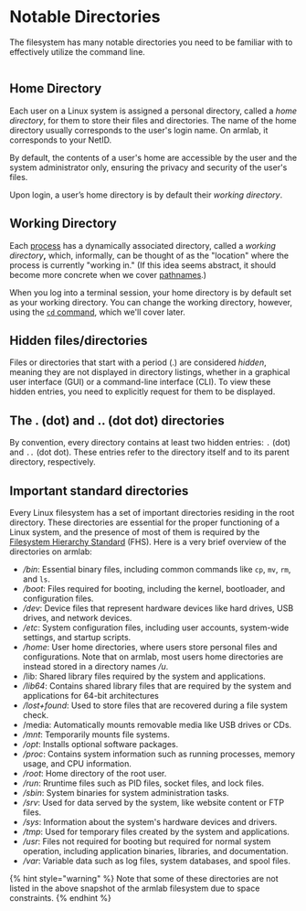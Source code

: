 # Notable Directories

The filesystem has many notable directories you need to be familiar with to effectively utilize the command line.&#x20;

<figure><img src="https://lh4.googleusercontent.com/BheXyNU0t154mGoTPcX5POBMs60EjSzSdkn4LJezjzPwmA2I4ABbsnOBp3Errnc2t11JstAjl_JbDticzMOhV42yBJ5OMRF5ZyogG0grk_UKCEIFQ_M3rw1P0LazjLliGXaC6lr9QKD2yRIkupm5j50" alt=""><figcaption></figcaption></figure>

## Home Directory

Each user on a Linux system is assigned a personal directory, called a _home directory_, for them to store their files and directories. The name of the home directory usually corresponds to the user's login name. On armlab, it corresponds to your NetID.

By default, the contents of a user's home are accessible by the user and the system administrator only, ensuring the privacy and security of the user's files.

Upon login, a user’s home directory is by default their _working directory_.

## Working Directory

Each [process](broken-reference) has a dynamically associated directory, called a _working directory_**,** which, informally, can be thought of as the "location" where the process is currently "working in." (If this idea seems abstract, it should become more concrete when we cover [pathnames](pathnames.md).)

When you log into a terminal session, your home directory is by default set as your working directory. You can change the working directory, however, using the [`cd` command](broken-reference), which we'll cover later.

## Hidden files/directories

Files or directories that start with a period (.) are considered _hidden_, meaning they are not displayed in directory listings, whether in a graphical user interface (GUI) or a command-line interface (CLI). To view these hidden entries, you need to explicitly request for them to be displayed.

## The . (dot) and .. (dot dot) directories

By convention, every directory contains at least two hidden entries: `.` (dot) and `..` (dot dot). These entries refer to the directory itself and to its parent directory, respectively.&#x20;

## Important standard directories

Every Linux filesystem has a set of important directories residing in the root directory. These directories are essential for the proper functioning of a Linux system, and the presence of most of them is required by the [Filesystem Hierarchy Standard](https://refspecs.linuxfoundation.org/FHS\_3.0/fhs/index.html) (FHS). Here is a very brief overview of the directories on armlab:

* _/bin_: Essential binary files, including common commands like `cp`, `mv`, `rm`, and `ls`.
* _/boot_: Files required for booting, including the kernel, bootloader, and configuration files.
* _/dev_: Device files that represent hardware devices like hard drives, USB drives, and network devices.
* _/etc_: System configuration files, including user accounts, system-wide settings, and startup scripts.
* _/home_: User home directories, where users store personal files and configurations. Note that on armlab, most users home directories are instead stored in a directory names _/u_.
* /lib: Shared library files required by the system and applications.
* _/lib64_: Contains shared library files that are required by the system and applications for 64-bit architectures
* _/lost+found_: Used to store files that are recovered during a file system check.
* /media: Automatically mounts removable media like USB drives or CDs.
* _/mnt_: Temporarily mounts file systems.
* _/opt_: Installs optional software packages.
* _/proc_: Contains system information such as running processes, memory usage, and CPU information.
* _/root_: Home directory of the root user.
* _/run_: Rruntime files such as PID files, socket files, and lock files.
* _/sbin_: System binaries for system administration tasks.
* _/srv_: Used for data served by the system, like website content or FTP files.
* _/sys_: Information about the system's hardware devices and drivers.
* _/tmp_: Used for temporary files created by the system and applications.
* _/usr_: Files not required for booting but required for normal system operation, including application binaries, libraries, and documentation.
* _/var_: Variable data such as log files, system databases, and spool files.

{% hint style="warning" %}
Note that some of these directories are not listed in the above snapshot of the armlab filesystem due to space constraints.
{% endhint %}
